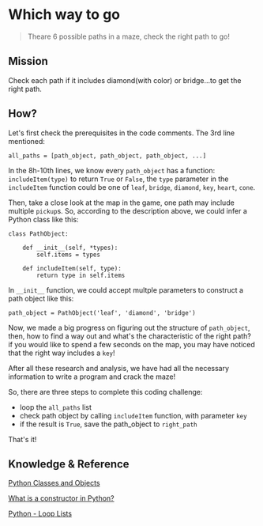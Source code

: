 # Which way to go

> Theare 6 possible paths in a maze, check the right path to go!

## Mission

Check each path if it includes diamond(with color) or bridge...to get the right path.

## How?

Let's first check the prerequisites in the code comments. The 3rd line mentioned:

```
all_paths = [path_object, path_object, path_object, ...]
```

In the 8h-10th lines, we know every `path_object` has a function: `includeItem(type)` to return `True` or `False`, the `type` parameter in the `includeItem` function could be one of `leaf`, `bridge`, `diamond`, `key`, `heart`, `cone`.

Then, take a close look at the map in the game, one path may include multiple `pickup`s. So, according to the description above, we could infer a Python class like this:

```
class PathObject:

    def __init__(self, *types):
        self.items = types

    def includeItem(self, type):
        return type in self.items
```

In `__init__` function, we could accept multple parameters to construct a path object like this:

```
path_object = PathObject('leaf', 'diamond', 'bridge')
```

Now, we made a big progress on figuring out the structure  of `path_object`, then, how to find a way out and what's the characteristic of the right path? if you would like to spend a few seconds on the map, you may have noticed that the right way includes a `key`!

After all these research and analysis, we have had all the necessary information to write a program and crack the maze!

So, there are three steps to complete this coding challenge:

- loop the `all_paths` list
- check path object by calling `includeItem` function, with parameter `key`
- if the result is `True`, save the path_object to `right_path`


That's it!


## Knowledge & Reference


[Python Classes and Objects](https://www.w3schools.com/python/python_classes.asp)

[What is a constructor in Python?](https://pythonbasics.org/constructor/)

[Python - Loop Lists](https://www.w3schools.com/python/python_lists_loop.asp)
